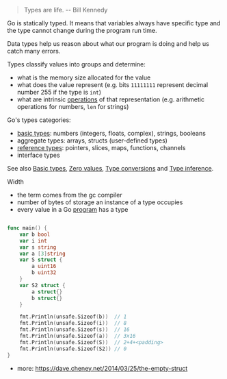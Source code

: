 > Types are life. -- Bill Kennedy

Go is statically typed. It means that variables always have specific type and the type cannot change during the program run time.

Data types help us reason about what our program is doing and help us catch many errors.

Types classify values into groups and determine:

* what is the memory size allocated for the value
* what does the value represent (e.g. bits `11111111` represent decimal number 255 if the type is `int`)
* what are intrinsic [operations](https://tour.golang.org/methods/16) of that representation (e.g. arithmetic operations for numbers, `len` for strings)

Go's types categories:

* [basic types](https://play.golang.org/p/z5uVUJsKxBw): numbers (integers, floats, complex), strings, booleans
* aggregate types: arrays, structs (user-defined types)
* [reference types](https://play.golang.org/p/NZ0VhQ_pwYR): pointers, slices, maps, functions, channels
* interface types

See also [Basic types](https://tour.golang.org/basics/11), [Zero values](https://tour.golang.org/basics/12), [Type conversions](https://tour.golang.org/basics/13) and [Type inference](https://tour.golang.org/basics/14).

Width

* the term comes from the gc compiler
* number of bytes of storage an instance of a type occupies
* every value in a Go [program](https://go.dev/play/p/TstWfFXXntT) has a type

```go

func main() {
	var b bool
	var i int
	var s string
	var a [3]string
	var S struct {
		a uint16
		b uint32
	}
	var S2 struct {
		a struct{}
		b struct{}
	}

	fmt.Println(unsafe.Sizeof(b))  // 1
	fmt.Println(unsafe.Sizeof(i))  // 8
	fmt.Println(unsafe.Sizeof(s))  // 16
	fmt.Println(unsafe.Sizeof(a))  // 3x16
	fmt.Println(unsafe.Sizeof(S))  // 2+4+<padding>
	fmt.Println(unsafe.Sizeof(S2)) // 0
}
```

* more: https://dave.cheney.net/2014/03/25/the-empty-struct
